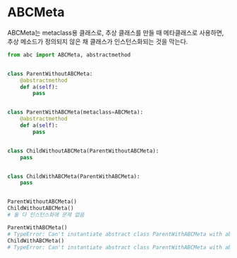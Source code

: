 # ABCMeta
ABCMeta는 metaclass용 클래스로, 추상 클래스를 만들 때 메타클래스로 사용하면, 추상 메소드가 정의되지 않은 채 클래스가 인스턴스화되는 것을 막는다.

```python
from abc import ABCMeta, abstractmethod


class ParentWithoutABCMeta:
    @abstractmethod
    def a(self):
        pass


class ParentWithABCMeta(metaclass=ABCMeta):
    @abstractmethod
    def a(self):
        pass


class ChildWithoutABCMeta(ParentWithoutABCMeta):
    pass


class ChildWithABCMeta(ParentWithABCMeta):
    pass


ParentWithoutABCMeta()
ChildWithoutABCMeta()
# 둘 다 인스턴스화에 문제 없음

ParentWithABCMeta()
# TypeError: Can't instantiate abstract class ParentWithABCMeta with abstract methods a
ChildWithABCMeta()
# TypeError: Can't instantiate abstract class ParentWithABCMeta with abstract methods a
```
